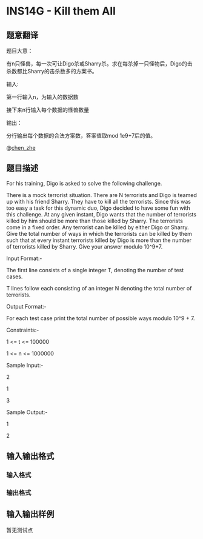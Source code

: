 # INS14G - Kill them All

## 题意翻译

 题目大意：

有n只怪兽，每一次可让Digo杀或Sharry杀。求在每杀掉一只怪物后，Digo的击杀数都比Sharry的击杀数多的方案书。

输入:

第一行输入n，为输入的数据数

接下来n行输入每个数据的怪兽数量

输出：

分行输出每个数据的合法方案数，答案值取mod 1e9+7后的值。

@[chen_zhe](/space/show?uid=8457)

## 题目描述

For his training, Digo is asked to solve the following challenge.

There is a mock terrorist situation. There are N terrorists and Digo is teamed up with his friend Sharry. They have to kill all the terrorists. Since this was too easy a task for this dynamic duo, Digo decided to have some fun with this challenge. At any given instant, Digo wants that the number of terrorists killed by him should be more than those killed by Sharry. The terrorists come in a fixed order. Any terrorist can be killed by either Digo or Sharry. Give the total number of ways in which the terrorists can be killed by them such that at every instant terrorists killed by Digo is more than the number of terrorists killed by Sharry. Give your answer modulo 10^9+7.

Input Format:-

The first line consists of a single integer T, denoting the number of test cases.

T lines follow each consisting of an integer N denoting the total number of terrorists.

Output Format:-

For each test case print the total number of possible ways modulo 10^9 + 7.

Constraints:-

1 <= t <= 100000

1 <= n <= 1000000

Sample Input:-

2

1

3

Sample Output:-

1

2

## 输入输出格式

### 输入格式

### 输出格式

## 输入输出样例

暂无测试点

